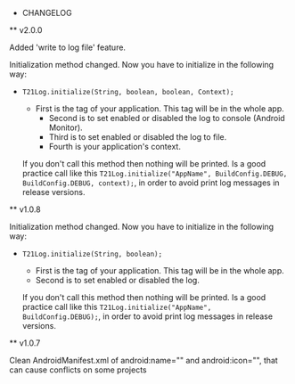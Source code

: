 * CHANGELOG

** v2.0.0

Added 'write to log file' feature.

Initialization method changed. Now you have to initialize in the following way:

- `T21Log.initialize(String, boolean, boolean, Context);`
	* First is the tag of your application. This tag will be in the whole app.
    	* Second is to set enabled or disabled the log to console (Android Monitor).
    	* Third is to set enabled or disabled the log to file.
    	* Fourth is your application's context.

	If you don't call this method then nothing will be printed.
	Is a good practice call like this `T21Log.initialize("AppName", BuildConfig.DEBUG, BuildConfig.DEBUG, context);`, in order to avoid print log messages in release versions.

** v1.0.8

Initialization method changed. Now you have to initialize in the following way:

- `T21Log.initialize(String, boolean);`
	* First is the tag of your application. This tag will be in the whole app.
	* Second is to set enabled or disabled the log.

	If you don't call this method then nothing will be printed.
	Is a good practice call like this `T21Log.initialize("AppName", BuildConfig.DEBUG);`, in order to avoid print log messages in release versions.

** v1.0.7

Clean AndroidManifest.xml of android:name="" and android:icon="", that can cause conflicts on some projects